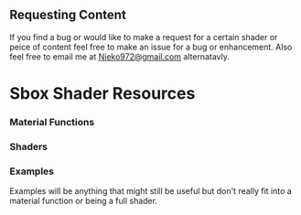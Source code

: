 ## Requesting Content
If you find a bug or would like to make a request for a certain shader or peice of content feel free to make an issue for a bug or enhancement. Also feel free to email me at Nieko972@gmail.com alternatavly.
# Sbox Shader Resources
### Material Functions
### Shaders
### Examples
Examples will be anything that might still be useful but don't really fit into a material function or being a full shader.
